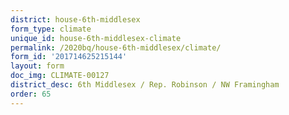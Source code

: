 ```yaml
---
district: house-6th-middlesex
form_type: climate
unique_id: house-6th-middlesex-climate
permalink: /2020bq/house-6th-middlesex/climate/
form_id: '201714625215144'
layout: form
doc_img: CLIMATE-00127
district_desc: 6th Middlesex / Rep. Robinson / NW Framingham
order: 65
---
```

